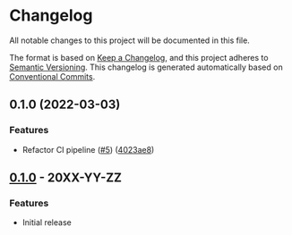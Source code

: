 # Changelog

All notable changes to this project will be documented in this file.

The format is based on
[Keep a Changelog](https://keepachangelog.com/en/1.0.0/),
and this project adheres to
[Semantic Versioning](https://semver.org/spec/v2.0.0.html).
This changelog is generated automatically based on [Conventional Commits](https://www.conventionalcommits.org/en/v1.0.0/).

## 0.1.0 (2022-03-03)


### Features

* Refactor CI pipeline ([#5](https://github.com/GoogleCloudPlatform/terraform-google-secure-cicd/issues/5)) ([4023ae8](https://github.com/GoogleCloudPlatform/terraform-google-secure-cicd/commit/4023ae8aa9f36d8b881f8f655eed25dd547b19cf))

## [0.1.0](https://github.com/terraform-google-modules/terraform-google-secure-cicd/releases/tag/v0.1.0) - 20XX-YY-ZZ

### Features

- Initial release

[0.1.0]: https://github.com/terraform-google-modules/terraform-google-secure-cicd/releases/tag/v0.1.0
